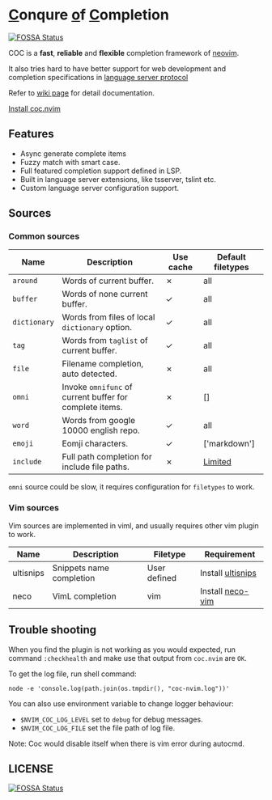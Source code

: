 # [C](#)onqure [o](#)f  [C](#)ompletion

[![FOSSA Status](https://app.fossa.io/api/projects/git%2Bgithub.com%2Fneoclide%2Fcoc.nvim.svg?type=shield)](https://app.fossa.io/projects/git%2Bgithub.com%2Fneoclide%2Fcoc.nvim?ref=badge_shield)

COC is a **fast**, **reliable** and **flexible** completion framework of
[neovim](https://github.com/neovim/neovim).

It also tries hard to have better support for web development and completion
specifications in [language server protocol](https://github.com/Microsoft/language-server-protocol)

Refer to [wiki page](https://github.com/neoclide/coc.nvim/wiki) for detail
documentation.

[Install coc.nvim](https://github.com/neoclide/coc.nvim/wiki/Install-coc.nvim)

## Features

* Async generate complete items
* Fuzzy match with smart case.
* Full featured completion support defined in LSP.
* Built in language server extensions, like tsserver, tslint etc.
* Custom language server configuration support.

## Sources

### Common sources


Name         | Description                                             | Use cache   | Default filetypes
------------ | -------------                                           | ------------|------------
`around`     | Words of current buffer.                                | ✗           | all
`buffer`     | Words of none current buffer.                           | ✓           | all
`dictionary` | Words from files of local `dictionary` option.          | ✓           | all
`tag`        | Words from `taglist` of current buffer.                 | ✓           | all
`file`       | Filename completion, auto detected.                     | ✗           | all
`omni`       | Invoke `omnifunc` of current buffer for complete items. | ✗           | []
`word`       | Words from google 10000 english repo.                   | ✓           | all
`emoji`      | Eomji characters.                                       | ✓           | ['markdown']
`include`    | Full path completion for include file paths.            | ✗           | [Limited](/src/source/include_resolve)

`omni` source could be slow, it requires configuration for `filetypes` to work.

### Vim sources

Vim sources are implemented in viml, and usually requires other vim plugin to
work.

Name           |Description                |Filetype     | Requirement
------------   |------------               |------------ | -------------
ultisnips      |Snippets name completion   |User defined | Install [ultisnips](https://github.com/SirVer/ultisnips)
neco           |VimL completion            |vim          | Install [neco-vim](https://github.com/Shougo/neco-vim)

## Trouble shooting

When you find the plugin is not working as you would expected, run command
`:checkhealth` and make use that output from `coc.nvim` are `OK`.

To get the log file, run shell command:

    node -e 'console.log(path.join(os.tmpdir(), "coc-nvim.log"))'

You can also use environment variable to change logger behaviour:

* `$NVIM_COC_LOG_LEVEL` set to `debug` for debug messages.
* `$NVIM_COC_LOG_FILE` set the file path of log file.

Note: Coc would disable itself when there is vim error during autocmd.

## LICENSE

[![FOSSA Status](https://app.fossa.io/api/projects/git%2Bgithub.com%2Fneoclide%2Fcoc.nvim.svg?type=large)](https://app.fossa.io/projects/git%2Bgithub.com%2Fneoclide%2Fcoc.nvim?ref=badge_large)
